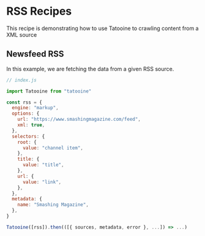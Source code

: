 # RSS Recipes

This recipe is demonstrating how to use Tatooine to crawling content from a XML source

## Newsfeed RSS

In this example, we are fetching the data from a given RSS source.

```js
// index.js

import Tatooine from "tatooine"

const rss = {
  engine: "markup",
  options: {
    url: "https://www.smashingmagazine.com/feed",
    xml: true,
  },
  selectors: {
    root: {
      value: "channel item",
    },
    title: {
      value: "title",
    },
    url: {
      value: "link",
    },
  },
  metadata: {
    name: "Smashing Magazine",
  },
}

Tatooine([rss]).then(([{ sources, metadata, error }, ...]) => ...)
```
